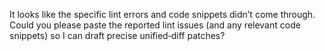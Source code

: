 It looks like the specific lint errors and code snippets didn’t come through. Could you please paste the reported lint issues (and any relevant code snippets) so I can draft precise unified‐diff patches?